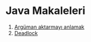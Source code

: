 # Java Makaleleri
1. [Argüman aktarmayı anlamak](arguman-aktarmayi-anlamak/arguman-aktarmayi-anlamak.md)
2. [Deadlock](deadlock/deadlock.md)

